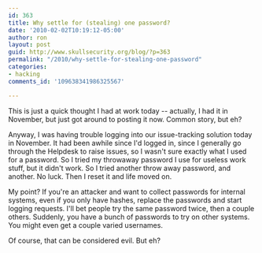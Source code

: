 ```yaml
---
id: 363
title: Why settle for (stealing) one password?
date: '2010-02-02T10:19:12-05:00'
author: ron
layout: post
guid: http://www.skullsecurity.org/blog/?p=363
permalink: "/2010/why-settle-for-stealing-one-password"
categories:
- hacking
comments_id: '109638341986325567'

---
```


This is just a quick thought I had at work today -- actually, I had it in November, but just got around to posting it now. Common story, but eh?
<!--more-->
Anyway, I was having trouble logging into our issue-tracking solution <delete>today</delete> in November. It had been awhile since I'd logged in, since I generally go through the Helpdesk to raise issues, so I wasn't sure exactly what I used for a password. So I tried my throwaway password I use for useless work stuff, but it didn't work. So I tried another throw away password, and another. No luck. Then I reset it and life moved on. 

My point? If you're an attacker and want to collect passwords for internal systems, even if you only have hashes, replace the passwords and start logging requests. I'll bet people try the same password twice, then a couple others. Suddenly, you have a bunch of passwords to try on other systems. You might even get a couple varied usernames. 

Of course, that can be considered evil. But eh?
